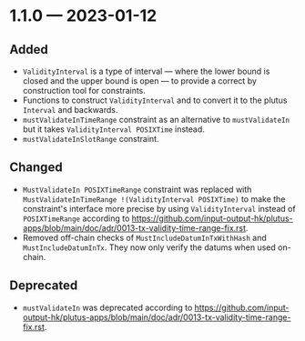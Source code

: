 
<a id='changelog-1.1.0'></a>
# 1.1.0 — 2023-01-12

## Added

- `ValidityInterval` is a type of interval — where the lower bound is closed and the upper bound is open — to provide a correct by construction tool for constraints.
- Functions to construct `ValidityInterval` and to convert it to the plutus `Interval` and backwards.
- `mustValidateInTimeRange` constraint as an alternative to `mustValidateIn` but it takes `ValidityInterval POSIXTime` instead.
- `mustValidateInSlotRange` constraint.

## Changed

- `MustValidateIn POSIXTimeRange` constraint was replaced with `MustValidateInTimeRange !(ValidityInterval POSIXTime)` to make the constraint's interface more precise by using `ValidityInterval` instead of `POSIXTimeRange` according to https://github.com/input-output-hk/plutus-apps/blob/main/doc/adr/0013-tx-validity-time-range-fix.rst.
- Removed off-chain checks of `MustIncludeDatumInTxWithHash` and `MustIncludeDatumInTx`. They now only verify
  the datums when used on-chain.

## Deprecated

- `mustValidateIn` was deprecated according to https://github.com/input-output-hk/plutus-apps/blob/main/doc/adr/0013-tx-validity-time-range-fix.rst.
